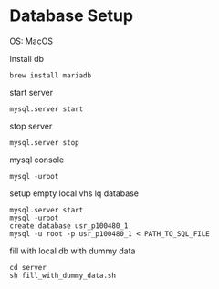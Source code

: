 # Database Setup

OS: MacOS

Install db
```
brew install mariadb
```

start server
```
mysql.server start
```
stop server
```
mysql.server stop
```

mysql console
```
mysql -uroot
```

setup empty local vhs lq database

```
mysql.server start
mysql -uroot
create database usr_p100480_1
mysql -u root -p usr_p100480_1 < PATH_TO_SQL_FILE
```


fill with local db with dummy data
```
cd server
sh fill_with_dummy_data.sh
```
